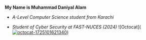 **My Name is Muhammad Daniyal Alam**
- *A-Level Computer Science student from Karachi*
+ *Student of Cyber Security at FAST-NUCES (2024)*
![Octocat](<a href="https://ibb.co/Tw3znTc"><img src="https://i.ibb.co/x2TVcsh/octocat-1725101621340.png" alt="octocat-1725101621340" border="0"></a>)

